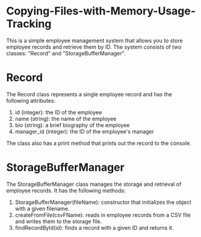 
# Copying-Files-with-Memory-Usage-Tracking

This is a simple employee management system that allows you to store employee records and retrieve them by ID. The system consists of two classes: "Record" and "StorageBufferManager".

# Record

The Record class represents a single employee record and has the following attributes:

1. id (integer): the ID of the employee
2. name (string): the name of the employee
3. bio (string): a brief biography of the employee
4. manager_id (integer): the ID of the employee's manager

The class also has a print method that prints out the record to the console.

# StorageBufferManager

The StorageBufferManager class manages the storage and retrieval of employee records. It has the following methods:

1. StorageBufferManager(fileName): constructor that initializes the object with a given filename.
2. createFromFile(csvFName): reads in employee records from a CSV file and writes them to the storage file.
3. findRecordById(id): finds a record with a given ID and returns it.
